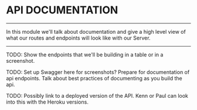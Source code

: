 # API DOCUMENTATION
---
In this module we'll talk about documentation and give a high level view of what our routes and endpoints will look like with our Server. 

<hr />


TODO: Show the endpoints that we'll be building in a table or in a screenshot. 

TODO: Set up Swagger here for screenshots? Prepare for documentation of api endpoints. Talk about best practices of documenting as you build the api.


TODO: Possibly link to a deployed version of the API. Kenn or Paul can look into this with the Heroku versions.

